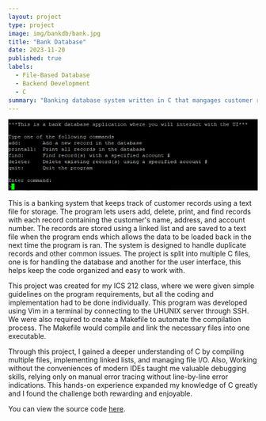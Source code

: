 ```yaml
---
layout: project
type: project
image: img/bankdb/bank.jpg
title: "Bank Database"
date: 2023-11-20
published: true
labels:
  - File-Based Database
  - Backend Development
  - C
summary: "Banking database system written in C that mangages customer records and maintains data persistence using text files."
---
```


<div class="text-center p-4">
  <img width="700px" src="../img/bankdb/bankinterface.PNG" class="img-thumbnail">
</div>

This is a banking system that keeps track of customer records using a text file for storage. The program lets users add, delete, print, and find records with each record containing the customer's name, address, and account number. The records are stored using a linked list and are saved to a text file when the program ends which allows the data to be loaded back in the next time the program is ran. The system is designed to handle duplicate records and other common issues. The project is split into multiple C files, one is for handling the database and another for the user interface, this helps keep the code organized and easy to work with.

This project was created for my ICS 212 class, where we were given simple guidelines on the program requirements, but all the coding and implementation had to be done individually. This program was developed using Vim in a terminal by connecting to the UHUNIX server through SSH. We were also required to create a Makefile to automate the compilation process. The Makefile would compile and link the necessary files into one executable.

Through this project, I gained a deeper understanding of C by compiling multiple files, implementing linked lists, and managing file I/O. Also, Working without the conveniences of modern IDEs taught me valuable debugging skills, relying only on manual error tracing without line-by-line error indications. This hands-on experience expanded my knowledge of C greatly and I found the challenge both rewarding and enjoyable.

You can view the source code [here](https://github.com/jstnsmth/ICS212/tree/main/project1).
